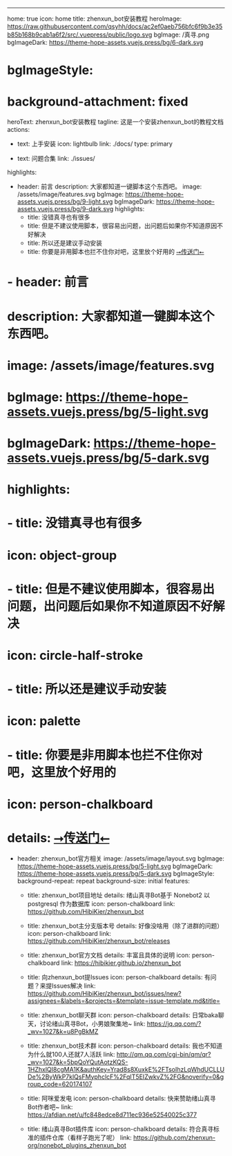 ---
home: true
icon: home
title: zhenxun_bot安装教程
heroImage: https://raw.githubusercontent.com/qsyhh/docs/ac2ef0aeb756bfc6f9b3e35b85b168b9cab1a6f2/src/.vuepress/public/logo.svg
bgImage: /真寻.png
bgImageDark: https://theme-hope-assets.vuejs.press/bg/6-dark.svg
# bgImageStyle:
#   background-attachment: fixed
heroText: zhenxun_bot安装教程
tagline: 这是一个安装zhenxun_bot的教程文档
actions:
  - text: 上手安装
    icon: lightbulb
    link: ./docs/
    type: primary

  - text: 问题合集
    link: ./issues/

highlights:
  - header: 前言
    description: 大家都知道一键脚本这个东西吧。
    image: /assets/image/features.svg
    bgImage: https://theme-hope-assets.vuejs.press/bg/9-light.svg
    bgImageDark: https://theme-hope-assets.vuejs.press/bg/9-dark.svg
    highlights:
      - title: 没错真寻也有很多
      - title: 但是不建议使用脚本，很容易出问题，出问题后如果你不知道原因不好解决
      - title: 所以还是建议手动安装
      - title: 你要是非用脚本也拦不住你对吧，这里放个好用的 <a href="https://github.com/zhenxun-org/zhenxun_bot-deploy">⭢传送门⭠</a>

  # - header: 前言
  #   description: 大家都知道一键脚本这个东西吧。
  #   image: /assets/image/features.svg
  #   bgImage: https://theme-hope-assets.vuejs.press/bg/5-light.svg
  #   bgImageDark: https://theme-hope-assets.vuejs.press/bg/5-dark.svg
  #   highlights:
  #     - title: 没错真寻也有很多
  #       icon: object-group

  #     - title: 但是不建议使用脚本，很容易出问题，出问题后如果你不知道原因不好解决
  #       icon: circle-half-stroke

  #     - title: 所以还是建议手动安装
  #       icon: palette

  #     - title: 你要是非用脚本也拦不住你对吧，这里放个好用的
  #       icon: person-chalkboard
  #       details:  <a href="https://github.com/zhenxun-org/zhenxun_bot-deploy">⭢传送门⭠</a>

  - header: zhenxun_bot官方相关
    image: /assets/image/layout.svg
    bgImage: https://theme-hope-assets.vuejs.press/bg/5-light.svg
    bgImageDark: https://theme-hope-assets.vuejs.press/bg/5-dark.svg
    bgImageStyle:
      background-repeat: repeat
      background-size: initial
    features:
      - title: zhenxun_bot项目地址
        details: 绪山真寻Bot基于 <a hred="https://github.com/nonebot/nonebot2">Nonebot2</a> 以 <a hred="https://www.postgresql.org/">postgresql</a> 作为数据库
        icon: person-chalkboard
        link: https://github.com/HibiKier/zhenxun_bot

      - title: zhenxun_bot主分支版本号
        details: 好像没啥用（除了进群的问题）
        icon: person-chalkboard
        link: https://github.com/HibiKier/zhenxun_bot/releases

      - title: zhenxun_bot官方文档
        details: 丰富且具体的说明
        icon: person-chalkboard
        link: https://hibikier.github.io/zhenxun_bot

      - title: 向zhenxun_bot提Issues
        icon: person-chalkboard
        details: 有问题？来提Issues解决
        link: https://github.com/HibiKier/zhenxun_bot/issues/new?assignees=&labels=&projects=&template=issue-template.md&title=

      - title: zhenxun_bot聊天群
        icon: person-chalkboard
        details: 日常baka聊天，讨论绪山真寻Bot，小男娘聚集地~
        link: https://jq.qq.com/?_wv=1027&k=u8PgBkMZ

      - title: zhenxun_bot技术群
        icon: person-chalkboard
        details: 我也不知道为什么就100人还就7人活跃
        link: http://qm.qq.com/cgi-bin/qm/qr?_wv=1027&k=5bpQoYQutAotzKQS-1HZhxlQI8cgMA1K&authKey=Yrad8s8XuxkE%2FTsoIhzLqWhdUCLLUDe%2ByWkP7klQsFMyphclcF%2FqIT5EIZwkvZ%2FG&noverify=0&group_code=620174107

      - title: 阿咪爱发电
        icon: person-chalkboard
        details: 快来赞助绪山真寻Bot作者吧~
        link: https://afdian.net/u/fc848edce8d711ec936e52540025c377

      - title: 绪山真寻Bot插件库
        icon: person-chalkboard
        details: 符合真寻标准的插件仓库（看样子跑光了呢）
        link: https://github.com/zhenxun-org/nonebot_plugins_zhenxun_bot
